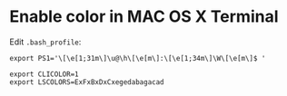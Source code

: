 Enable color in MAC OS X Terminal
=================================

Edit `.bash_profile`:

```
export PS1='\[\e[1;31m\]\u@\h\[\e[m\]:\[\e[1;34m\]\W\[\e[m\]$ '

export CLICOLOR=1
export LSCOLORS=ExFxBxDxCxegedabagacad
```
